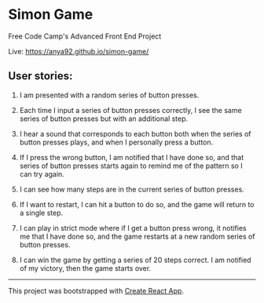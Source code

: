 # Simon Game

Free Code Camp's Advanced Front End Project

Live: https://anya92.github.io/simon-game/

## User stories:

1. I am presented with a random series of button presses.

2. Each time I input a series of button presses correctly, I see the same series of button presses but with an additional step.

3. I hear a sound that corresponds to each button both when the series of button presses plays, and when I personally press a button.

4. If I press the wrong button, I am notified that I have done so, and that series of button presses starts again to remind me of the pattern so I can try again.

5. I can see how many steps are in the current series of button presses.

6. If I want to restart, I can hit a button to do so, and the game will return to a single step.

7. I can play in strict mode where if I get a button press wrong, it notifies me that I have done so, and the game restarts at a new random series of button presses.

8. I can win the game by getting a series of 20 steps correct. I am notified of my victory, then the game starts over.

---
This project was bootstrapped with [Create React App](https://github.com/facebookincubator/create-react-app).
